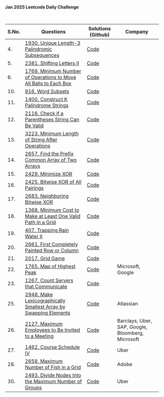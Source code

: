 **Jan 2025 Leetcode Daily Challenge**

<br>

| **S.No.** | **Questions** | **Solutions (Github)** | **Company** |
| --- | --- | --- | --- |
| 4. | [1930. Unique Length-3 Palindromic Subsequences](https://leetcode.com/problems/unique-length-3-palindromic-subsequences/description/?envType=daily-question&envId=2025-01-04) | [Code](04_UniqueLength-3_PalindromicSubsequences.java) |  |
| 5. | [2381. Shifting Letters II](https://leetcode.com/problems/shifting-letters-ii/description/?envType=daily-question&envId=2025-01-05) | [Code](05_ShiftingLettersII.java) |  |
| 6. | [1769. Minimum Number of Operations to Move All Balls to Each Box](https://leetcode.com/problems/minimum-number-of-operations-to-move-all-balls-to-each-box/description/?envType=daily-question&envId=2025-01-06) | [Code](06_MinimumNumberOfOperationsToMoveAllBallsToEachBox.java) |  |
| 10. | [916. Word Subsets](https://leetcode.com/problems/word-subsets/description/?envType=daily-question&envId=2025-01-10) | [Code](10_WordSubsets.java) |  |
| 11. | [1400. Construct K Palindrome Strings](https://leetcode.com/problems/construct-k-palindrome-strings/description/?envType=daily-question&envId=2025-01-11) | [Code](11_Construct_K_PalindromeStrings.java) |  |
| 12. | [2116. Check if a Parentheses String Can Be Valid](https://leetcode.com/problems/check-if-a-parentheses-string-can-be-valid/description/?envType=daily-question&envId=2025-01-12) | [Code](12_Check_if_a_ParenthesesStringCanBeValid.java) |  |
| 13. | [3223. Minimum Length of String After Operations](https://leetcode.com/problems/minimum-length-of-string-after-operations/description/?envType=daily-question&envId=2025-01-13) | [Code](13_MinimumLength_of_StringAfterOperations.java) |  |
| 14. | [2657. Find the Prefix Common Array of Two Arrays](https://leetcode.com/problems/find-the-prefix-common-array-of-two-arrays/description/?envType=daily-question&envId=2025-01-14) | [Code](14_FindThePrefixCommonArray_of_TwoArrays.java) |  |
| 15. | [2429. Minimize XOR](https://leetcode.com/problems/minimize-xor/description/?envType=daily-question&envId=2025-01-15) | [Code](15_MinimizeXOR.java) |  |
| 16. | [2425. Bitwise XOR of All Pairings](https://leetcode.com/problems/bitwise-xor-of-all-pairings/description/?envType=daily-question&envId=2025-01-16) | [Code](16_BitwiseXOR_of_AllPairings.java) |  |
| 17. | [2683. Neighboring Bitwise XOR](https://leetcode.com/problems/neighboring-bitwise-xor/description/?envType=daily-question&envId=2025-01-17) | [Code](17_NeighboringBitwiseXOR.java) |  |
| 18. | [1368. Minimum Cost to Make at Least One Valid Path in a Grid](https://leetcode.com/problems/minimum-cost-to-make-at-least-one-valid-path-in-a-grid/?envType=daily-question&envId=2025-01-18) | [Code](18_MinimumCostToMake_at_LeastOneValidPath_in_a_Grid.java) |  |
| 19. | [407. Trapping Rain Water II](https://leetcode.com/problems/trapping-rain-water-ii/description/?envType=daily-question&envId=2025-01-19) | [Code](19_TrappingRainWater_II.java) |  |
| 20. | [2661. First Completely Painted Row or Column](https://leetcode.com/problems/first-completely-painted-row-or-column/description/?envType=daily-question&envId=2025-01-20) | [Code](20_FirstCompletelyPaintedRowOrColumn.java) |  |
| 21. | [2017. Grid Game](https://leetcode.com/problems/grid-game/description/?envType=daily-question&envId=2025-01-21) | [Code](21_GridGame.java) |  |
| 22. | [1765. Map of Highest Peak](https://leetcode.com/problems/map-of-highest-peak/?envType=daily-question&envId=2025-01-22) | [Code](22_MapOfHighestPeak.java) | Microsoft, Google |
| 23. | [1267. Count Servers that Communicate](https://leetcode.com/problems/count-servers-that-communicate/description/?envType=daily-question&envId=2025-01-23) | [Code](23_CountServersThatCommunicate.java) |  |
| 25. | [2948. Make Lexicographically Smallest Array by Swapping Elements](https://leetcode.com/problems/make-lexicographically-smallest-array-by-swapping-elements/description/?envType=daily-question&envId=2025-01-25) | [Code](25_MakeLexicographicallySmallestArrayBySwappingElements.java) | Atlassian |
| 26. | [2127. Maximum Employees to Be Invited to a Meeting](https://leetcode.com/problems/maximum-employees-to-be-invited-to-a-meeting/description/?envType=daily-question&envId=2025-01-26) | [Code](26_MaximumEmployeesToBeInvited_to_a_Meeting.java) | Barclays, Uber, SAP, Google, Bloomberg, Microsoft |
| 27. | [1462. Course Schedule IV](https://leetcode.com/problems/course-schedule-iv/description/?envType=daily-question&envId=2025-01-27) | [Code](27_CourseSchedule_IV.java) | Uber |
| 28. | [2658. Maximum Number of Fish in a Grid](https://leetcode.com/problems/maximum-number-of-fish-in-a-grid/description/?envType=daily-question&envId=2025-01-28) | [Code](28_MaximumNumberOfFish_in_a_Grid.java) | Adobe |
| 30. | [2493. Divide Nodes Into the Maximum Number of Groups](https://leetcode.com/problems/divide-nodes-into-the-maximum-number-of-groups/description/?envType=daily-question&envId=2025-01-30) | [Code](30_DivideNodesIntoTheMaximumNumberOfGroups.java) | Uber |